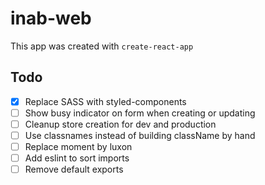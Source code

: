 # inab-web

This app was created with `create-react-app`

## Todo

* [x] Replace SASS with styled-components
* [ ] Show busy indicator on form when creating or updating
* [ ] Cleanup store creation for dev and production
* [ ] Use classnames instead of building className by hand
* [ ] Replace moment by luxon
* [ ] Add eslint to sort imports
* [ ] Remove default exports
